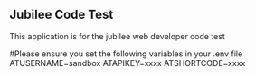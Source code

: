 ## Jubilee Code Test

This application is for the jubilee web developer code test

#Please ensure you set the following variables in your .env file
ATUSERNAME=sandbox
ATAPIKEY=xxxx
ATSHORTCODE=xxxx